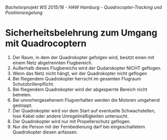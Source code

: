 *Bachelorprojekt WS 2015/16 - HAW Hamburg - Quadrocopter-Tracking und Positionsregelung*
# Sicherheitsbelehrung zum Umgang mit Quadrocoptern

1. Der Raum, in dem der Quadrokopter gefolgen wird, besitzt einen mit einem Netz abgetrennten Flugbereich.
2. Außerhalb dieses Flugbereichs wird der Qudarokopter NICHT geflogen.
3. Wenn das Netz nicht hängt, wir der Quadrokopter nicht geflogen
3. Bei fliegendem Quadrokopter herrscht im gesamten Flugraum Schutzbrillenpflicht.
4. Bei fliegendem Quadrokopter wird der abgesperrte Bereich nicht betreten.
5. Bei unvorhergesehenem Flugverhalten werden die Motoren umgehend gestoppt.
6. Der Quadrokopter wird vor dem Start auf eventuelle Schwachstellen, lose Kabel oder andere Unregelmäßigkeiten untersucht.
7. Der Quadrokopter wird nur mit Propellerschutz geflogen.
8. Nur die Person mit der Fernbedienung darf bei eingeschaltetem Quadrokopter diesen anfassen.
